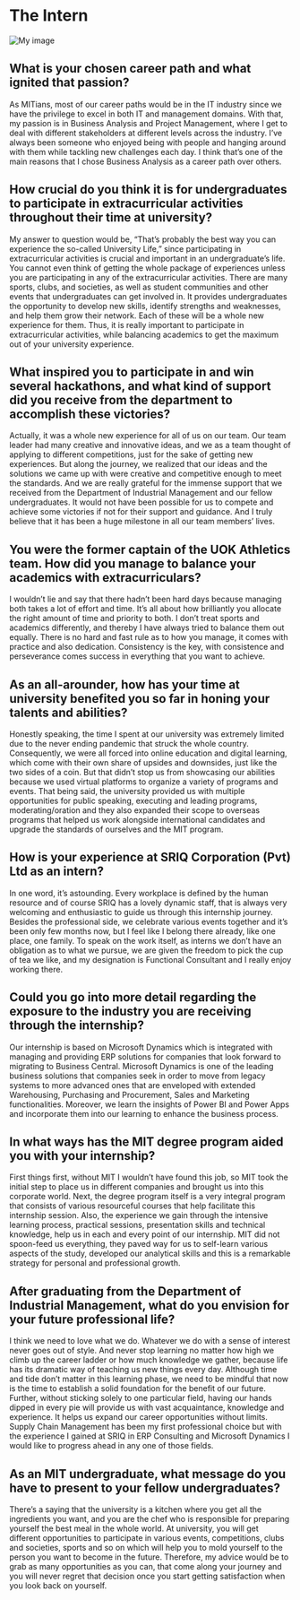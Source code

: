# The Intern

![My image](/images/article/365x4/dh.png)

## What is your chosen career path and what ignited that passion?

As MITians, most of our career paths would be in the IT
industry since we have the privilege to excel in both IT and
management domains. With that, my passion is in Business
Analysis and Project Management, where I get to deal with
different stakeholders at different levels across the industry.
I’ve always been someone who enjoyed being with people and
hanging around with them while tackling new challenges each
day. I think that’s one of the main reasons that I chose Business
Analysis as a career path over others.

## How crucial do you think it is for undergraduates to participate in extracurricular activities throughout their time at university?

My answer to question would be, “That’s probably the best
way you can experience the so-called University Life,” since
participating in extracurricular activities is crucial and important
in an undergraduate’s life. You cannot even think of getting the
whole package of experiences unless you are participating
in any of the extracurricular activities. There are many sports,
clubs, and societies, as well as student communities and other
events that undergraduates can get involved in. It provides
undergraduates the opportunity to develop new skills, identify
strengths and weaknesses, and help them grow their network.
Each of these will be a whole new experience for them. Thus, it
is really important to participate in extracurricular activities, while
balancing academics to get the maximum out of your university
experience.

## What inspired you to participate in and win several hackathons, and what kind of support did you receive from the department to accomplish these victories?

Actually, it was a whole new experience for all of us on our
team. Our team leader had many creative and innovative ideas,
and we as a team thought of applying to different competitions,
just for the sake of getting new experiences. But along the
journey, we realized that our ideas and the solutions we came up with were creative and competitive enough to meet the
standards. And we are really grateful for the immense support
that we received from the Department of Industrial Management
and our fellow undergraduates. It would not have been possible
for us to compete and achieve some victories if not for their
support and guidance. And I truly believe that it has been a huge
milestone in all our team members’ lives.

## You were the former captain of the UOK Athletics team. How did you manage to balance your academics with extracurriculars?

I wouldn’t lie and say that there hadn’t been hard days
because managing both takes a lot of effort and time. It’s all
about how brilliantly you allocate the right amount of time and
priority to both. I don’t treat sports and academics differently,
and thereby I have always tried to balance them out equally.
There is no hard and fast rule as to how you manage, it comes
with practice and also dedication. Consistency is the key, with
consistence and perseverance comes success in everything
that you want to achieve.

## As an all-arounder, how has your time at university benefited you so far in honing your talents and abilities?

Honestly speaking, the time I spent at our university was
extremely limited due to the never ending pandemic that struck
the whole country. Consequently, we were all forced into online
education and digital learning, which come with their own share
of upsides and downsides, just like the two sides of a coin. But
that didn’t stop us from showcasing our abilities because we
used virtual platforms to organize a variety of programs and
events. That being said, the university provided us with multiple
opportunities for public speaking, executing and leading
programs, moderating/oration and they also expanded their
scope to overseas programs that helped us work alongside
international candidates and upgrade the standards of ourselves
and the MIT program.

## How is your experience at SRIQ Corporation (Pvt) Ltd as an intern?

In one word, it’s astounding. Every workplace is defined by
the human resource and of course SRIQ has a lovely dynamic
staff, that is always very welcoming and enthusiastic to guide
us through this internship journey. Besides the professional side,
we celebrate various events together and it’s been only few
months now, but I feel like I belong there already, like one place,
one family. To speak on the work itself, as interns we don’t have
an obligation as to what we pursue, we are given the freedom
to pick the cup of tea we like, and my designation is Functional
Consultant and I really enjoy working there.

## Could you go into more detail regarding the exposure to the industry you are receiving through the internship?

Our internship is based on Microsoft Dynamics which is
integrated with managing and providing ERP solutions for
companies that look forward to migrating to Business Central.
Microsoft Dynamics is one of the leading business solutions
that companies seek in order to move from legacy systems
to more advanced ones that are enveloped with extended
Warehousing, Purchasing and Procurement, Sales and Marketing
functionalities. Moreover, we learn the insights of Power BI and
Power Apps and incorporate them into our learning to enhance
the business process.

## In what ways has the MIT degree program aided you with your internship?

First things first, without MIT I wouldn’t have found this job, so MIT
took the initial step to place us in different companies and brought
us into this corporate world. Next, the degree program itself is a
very integral program that consists of various resourceful courses
that help facilitate this internship session. Also, the experience we
gain through the intensive learning process, practical sessions,
presentation skills and technical knowledge, help us in each and
every point of our internship. MIT did not spoon-feed us everything,
they paved way for us to self-learn various aspects of the study,
developed our analytical skills and this is a remarkable strategy for
personal and professional growth.

## After graduating from the Department of Industrial Management, what do you envision for your future professional life?

I think we need to love what we do. Whatever we do with a sense
of interest never goes out of style. And never stop learning no matter
how high we climb up the career ladder or how much knowledge
we gather, because life has its dramatic way of teaching us new
things every day. Although time and tide don’t matter in this learning
phase, we need to be mindful that now is the time to establish a solid
foundation for the benefit of our future. Further, without sticking
solely to one particular field, having our hands dipped in every pie
will provide us with vast acquaintance, knowledge and experience.
It helps us expand our career opportunities without limits. Supply
Chain Management has been my first professional choice but with
the experience I gained at SRIQ in ERP Consulting and Microsoft
Dynamics I would like to progress ahead in any one of those fields.

## As an MIT undergraduate, what message do you have to present to your fellow undergraduates?

There’s a saying that the university is a kitchen where you get all
the ingredients you want, and you are the chef who is responsible
for preparing yourself the best meal in the whole world. At university,
you will get different opportunities to participate in various events,
competitions, clubs and societies, sports and so on which will help
you to mold yourself to the person you want to become in the future.
Therefore, my advice would be to grab as many opportunities as
you can, that come along your journey and you will never regret that
decision once you start getting satisfaction when you look back on
yourself.
